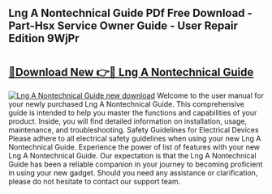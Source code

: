 ## Lng A Nontechnical Guide PDf Free Download - Part-Hsx Service Owner Guide - User Repair Edition 9WjPr

# <h2><a href="http://bc53547.oget.top/?id=Lng+A+Nontechnical+Guide">🔗Download New 👉🔴 Lng A Nontechnical Guide</a></h2>

[![Lng A Nontechnical Guide new download](https://i.imgur.com/5g1atiW.png)](http://bc53547.oget.top/?id=Lng+A+Nontechnical+Guide)
Welcome to the user manual for your newly purchased Lng A Nontechnical Guide. This comprehensive guide is intended to help you master the functions and capabilities of your product. Inside, you will find detailed information on installation, usage, maintenance, and troubleshooting. Safety Guidelines for Electrical Devices Please adhere to all electrical safety guidelines when using your new Lng A Nontechnical Guide. Experience the power of list of features with your new Lng A Nontechnical Guide. Our expectation is that the Lng A Nontechnical Guide has been a reliable companion in your journey to becoming proficient in using your new gadget. Should you need any assistance or clarification, please do not hesitate to contact our support team.
